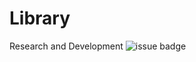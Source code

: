 # Library

Research and Development
![issue badge](https://https:img.shields.io/badge/Language-Java-blue?style=flat&logo=Java)
